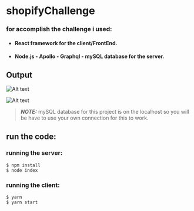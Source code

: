 # shopifyChallenge

### for accomplish the challenge i used:
 * #### React framework for the client/FrontEnd. 
* #### Node.js - Apollo - Graphql - mySQL database for the server.


## Output
![Alt text](https://user-images.githubusercontent.com/64732709/129717424-a9cf7918-167e-4e1d-92fb-a5e1861372a4.JPG?raw=true "OrdersTablePage")

![Alt text](https://user-images.githubusercontent.com/64732709/129716112-116a3684-e5c5-461d-864b-569a592ff86c.JPG?raw=true "OrdersItemTablePage")



> **_NOTE:_** mySQL database for this project is on the localhost so you will be have to use your own connection for this to work.  

## run the code:

### running the server:
```
$ npm install
$ node index
```
### running the client:
```
$ yarn
$ yarn start
```










